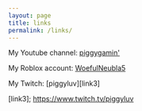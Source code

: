 ```yaml
---
layout: page
title: links
permalink: /links/
---
```


My Youtube channel: [piggygamin'][link1]

My Roblox account: [WoefulNeubla5][link2]

My Twitch: [piggyluv][link3]

[link1]: https://www.youtube.com/channel/UCS0ISs0BnxZuYzAwSVhT9Ww
[link2]: https://www.roblox.com/users/235662525/profile
[link3]; https://www.twitch.tv/piggyluv
